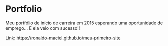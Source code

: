 # Portfolio
Meu portfólio de início de carreira em 2015 esperando uma oportunidade de emprego... E ela veio com sucesso!!

Link: https://ronaldo-maciel.github.io/meu-primeiro-site
